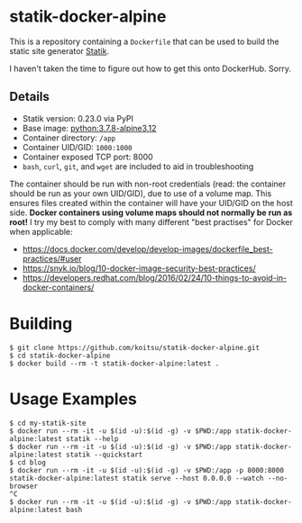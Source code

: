 # statik-docker-alpine

This is a repository containing a `Dockerfile` that can be used to build the
static site generator [Statik](https://github.com/thanethomson/statik).

I haven't taken the time to figure out how to get this onto DockerHub.  Sorry.

## Details

* Statik version: 0.23.0 via PyPI
* Base image: [python:3.7.8-alpine3.12](https://hub.docker.com/_/python)
* Container directory: `/app`
* Container UID/GID: `1000:1000`
* Container exposed TCP port: 8000
* `bash`, `curl`, `git`, and `wget` are included to aid in troubleshooting

The container should be run with non-root credentials (read: the container
should be run as your own UID/GID), due to use of a volume map.  This ensures
files created within the container will have your UID/GID on the host side.
**Docker containers using volume maps should not normally be run as root!**
I try my best to comply with many different "best practises" for Docker
when applicable:

* https://docs.docker.com/develop/develop-images/dockerfile_best-practices/#user
* https://snyk.io/blog/10-docker-image-security-best-practices/
* https://developers.redhat.com/blog/2016/02/24/10-things-to-avoid-in-docker-containers/

# Building

```
$ git clone https://github.com/koitsu/statik-docker-alpine.git
$ cd statik-docker-alpine
$ docker build --rm -t statik-docker-alpine:latest .
```

# Usage Examples

```
$ cd my-statik-site
$ docker run --rm -it -u $(id -u):$(id -g) -v $PWD:/app statik-docker-alpine:latest statik --help
$ docker run --rm -it -u $(id -u):$(id -g) -v $PWD:/app statik-docker-alpine:latest statik --quickstart
$ cd blog
$ docker run --rm -it -u $(id -u):$(id -g) -v $PWD:/app -p 8000:8000 statik-docker-alpine:latest statik serve --host 0.0.0.0 --watch --no-browser
^C
$ docker run --rm -it -u $(id -u):$(id -g) -v $PWD:/app statik-docker-alpine:latest bash
```
